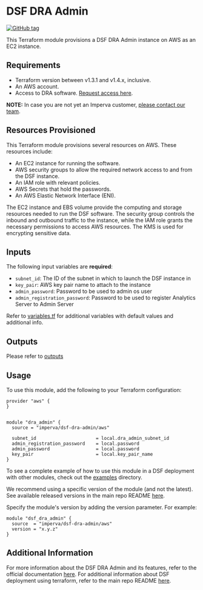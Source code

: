 # DSF DRA Admin
[![GitHub tag](https://img.shields.io/github/v/tag/imperva/dsfkit.svg)](https://github.com/imperva/dsfkit/tags)

This Terraform module provisions a DSF DRA Admin instance on AWS as an EC2 instance.

## Requirements
* Terraform version between v1.3.1 and v1.4.x, inclusive.
* An AWS account.
* Access to DRA software. [Request access here](https://docs.google.com/forms/d/e/1FAIpQLSc7PFqBQWdWajo83yKeaB7u9TFolXCsRAtuJdDFqwVcwAV8xA/viewform).

**NOTE:** In case you are not yet an Imperva customer, [please contact our team](https://www.imperva.com/contact-us/).

## Resources Provisioned
This Terraform module provisions several resources on AWS. These resources include:
* An EC2 instance for running the software.
* AWS security groups to allow the required network access to and from the DSF instance.
* An IAM role with relevant policies.
* AWS Secrets that hold the passwords.
* An AWS Elastic Network Interface (ENI).

The EC2 instance and EBS volume provide the computing and storage resources needed to run the DSF software. The security group controls the inbound and outbound traffic to the instance, while the IAM role grants the necessary permissions to access AWS resources. The KMS is used for encrypting sensitive data.

## Inputs

The following input variables are **required**:

* `subnet_id`: The ID of the subnet in which to launch the DSF instance in
* `key_pair`: AWS key pair name to attach to the instance
* `admin_password`: Password to be used to admin os user
* `admin_registration_password`: Password to be used to register Analytics Server to Admin Server

Refer to [variables.tf](variables.tf) for additional variables with default values and additional info.

## Outputs

Please refer to [outputs](outputs.tf)

## Usage

To use this module, add the following to your Terraform configuration:

```
provider "aws" {
}


module "dra_admin" {
  source = "imperva/dsf-dra-admin/aws"

  subnet_id                      = local.dra_admin_subnet_id
  admin_registration_password    = local.password
  admin_password                 = local.password
  key_pair                       = local.key_pair_name
}
```

To see a complete example of how to use this module in a DSF deployment with other modules, check out the [examples](../../../examples/) directory.

We recommend using a specific version of the module (and not the latest).
See available released versions in the main repo README [here](https://github.com/imperva/dsfkit#version-history).

Specify the module's version by adding the version parameter. For example:

```
module "dsf_dra_admin" {
  source  = "imperva/dsf-dra-admin/aws"
  version = "x.y.z"
}
```

## Additional Information

For more information about the DSF DRA Admin and its features, refer to the official documentation [here](https://docs.imperva.com/bundle/z-kb-articles-km/page/4e487f3c.html). 
For additional information about DSF deployment using terraform, refer to the main repo README [here](https://github.com/imperva/dsfkit/tree/1.4.8).